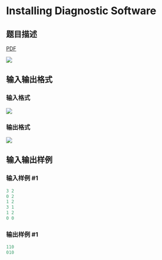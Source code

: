 # Installing Diagnostic Software

## 题目描述

[problemUrl]: https://uva.onlinejudge.org/index.php?option=com_onlinejudge&Itemid=8&category=117&page=show_problem&problem=2851

[PDF](https://uva.onlinejudge.org/external/117/p11751.pdf)

![](https://cdn.luogu.com.cn/upload/vjudge_pic/UVA11751/d91062f8b16148519a907be17ead4d46575ebb0c.png)

## 输入输出格式

### 输入格式

![](https://cdn.luogu.com.cn/upload/vjudge_pic/UVA11751/e7cbf6a1914d0ca290845f465ac5e5698f90a49b.png)

### 输出格式

![](https://cdn.luogu.com.cn/upload/vjudge_pic/UVA11751/b5a7e509efb1428bab8964a7dc00afd114dde05d.png)

## 输入输出样例

### 输入样例 #1

```cpp
3 2
0 2
1 2
3 1
1 2
0 0
```


### 输出样例 #1

```cpp
110
010
```


